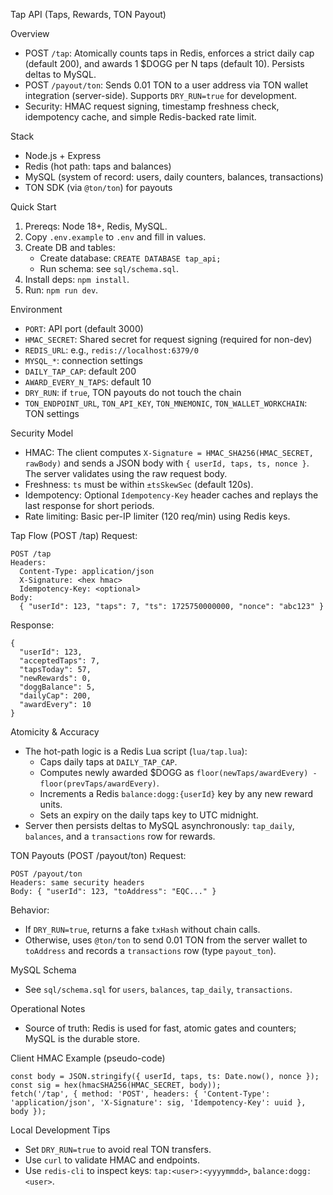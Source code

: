 Tap API (Taps, Rewards, TON Payout)

Overview
- POST `/tap`: Atomically counts taps in Redis, enforces a strict daily cap (default 200), and awards 1 $DOGG per N taps (default 10). Persists deltas to MySQL.
- POST `/payout/ton`: Sends 0.01 TON to a user address via TON wallet integration (server-side). Supports `DRY_RUN=true` for development.
- Security: HMAC request signing, timestamp freshness check, idempotency cache, and simple Redis-backed rate limit.

Stack
- Node.js + Express
- Redis (hot path: taps and balances)
- MySQL (system of record: users, daily counters, balances, transactions)
- TON SDK (via `@ton/ton`) for payouts

Quick Start
1) Prereqs: Node 18+, Redis, MySQL.
2) Copy `.env.example` to `.env` and fill in values.
3) Create DB and tables:
   - Create database: `CREATE DATABASE tap_api;`
   - Run schema: see `sql/schema.sql`.
4) Install deps: `npm install`.
5) Run: `npm run dev`.

Environment
- `PORT`: API port (default 3000)
- `HMAC_SECRET`: Shared secret for request signing (required for non-dev)
- `REDIS_URL`: e.g., `redis://localhost:6379/0`
- `MYSQL_*`: connection settings
- `DAILY_TAP_CAP`: default 200
- `AWARD_EVERY_N_TAPS`: default 10
- `DRY_RUN`: if `true`, TON payouts do not touch the chain
- `TON_ENDPOINT_URL`, `TON_API_KEY`, `TON_MNEMONIC`, `TON_WALLET_WORKCHAIN`: TON settings

Security Model
- HMAC: The client computes `X-Signature = HMAC_SHA256(HMAC_SECRET, rawBody)` and sends a JSON body with `{ userId, taps, ts, nonce }`. The server validates using the raw request body.
- Freshness: `ts` must be within `±tsSkewSec` (default 120s).
- Idempotency: Optional `Idempotency-Key` header caches and replays the last response for short periods.
- Rate limiting: Basic per-IP limiter (120 req/min) using Redis keys.

Tap Flow (POST /tap)
Request:
```
POST /tap
Headers:
  Content-Type: application/json
  X-Signature: <hex hmac>
  Idempotency-Key: <optional>
Body:
  { "userId": 123, "taps": 7, "ts": 1725750000000, "nonce": "abc123" }
```
Response:
```
{
  "userId": 123,
  "acceptedTaps": 7,
  "tapsToday": 57,
  "newRewards": 0,
  "doggBalance": 5,
  "dailyCap": 200,
  "awardEvery": 10
}
```

Atomicity & Accuracy
- The hot-path logic is a Redis Lua script (`lua/tap.lua`):
  - Caps daily taps at `DAILY_TAP_CAP`.
  - Computes newly awarded $DOGG as `floor(newTaps/awardEvery) - floor(prevTaps/awardEvery)`.
  - Increments a Redis `balance:dogg:{userId}` key by any new reward units.
  - Sets an expiry on the daily taps key to UTC midnight.
- Server then persists deltas to MySQL asynchronously: `tap_daily`, `balances`, and a `transactions` row for rewards.

TON Payouts (POST /payout/ton)
Request:
```
POST /payout/ton
Headers: same security headers
Body: { "userId": 123, "toAddress": "EQC..." }
```
Behavior:
- If `DRY_RUN=true`, returns a fake `txHash` without chain calls.
- Otherwise, uses `@ton/ton` to send 0.01 TON from the server wallet to `toAddress` and records a `transactions` row (type `payout_ton`).

MySQL Schema
- See `sql/schema.sql` for `users`, `balances`, `tap_daily`, `transactions`.

Operational Notes
- Source of truth: Redis is used for fast, atomic gates and counters; MySQL is the durable store.

Client HMAC Example (pseudo-code)
```
const body = JSON.stringify({ userId, taps, ts: Date.now(), nonce });
const sig = hex(hmacSHA256(HMAC_SECRET, body));
fetch('/tap', { method: 'POST', headers: { 'Content-Type': 'application/json', 'X-Signature': sig, 'Idempotency-Key': uuid }, body });
```

Local Development Tips
- Set `DRY_RUN=true` to avoid real TON transfers.
- Use `curl` to validate HMAC and endpoints.
- Use `redis-cli` to inspect keys: `tap:<user>:<yyyymmdd>`, `balance:dogg:<user>`.

